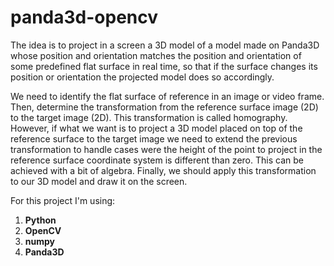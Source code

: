 # panda3d-opencv

The idea is to project in a screen a 3D model of a model made on Panda3D whose position and orientation matches the position and orientation of some predefined flat surface in real time, so that if the surface changes its position or orientation the projected model does so accordingly.

We need to identify the flat surface of reference in an image or video frame. Then, determine the transformation from the reference surface image (2D) to the target image (2D). This transformation is called homography. However, if what we want is to project a 3D model placed on top of the reference surface to the target image we need to extend the previous transformation to handle cases were the height of the point to project in the reference surface coordinate system is different than zero. This can be achieved with a bit of algebra. Finally, we should apply this transformation to our 3D model and draw it on the screen.

For this project I'm using:
1) <b>Python</b>
2) <b>OpenCV</b>
3) <b>numpy</b>
4) <b>Panda3D</b>

